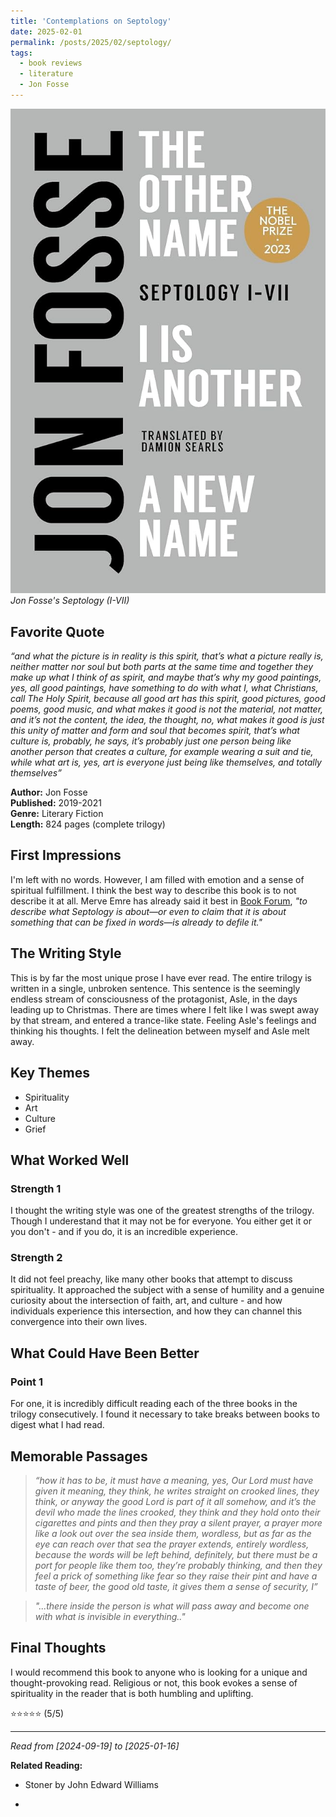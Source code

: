 ```yaml
---
title: 'Contemplations on Septology'
date: 2025-02-01
permalink: /posts/2025/02/septology/
tags:
  - book reviews
  - literature
  - Jon Fosse
---
```


![Book Cover](../images/septology-cover.jpg)
*Jon Fosse's Septology (I-VII)*

## Favorite Quote

*“and what the picture is in reality is this spirit, that’s what a picture really is, neither matter nor soul but both parts at the same time and together they make up what I think of as spirit, and maybe that’s why my good paintings, yes, all good paintings, have something to do with what I, what Christians, call The Holy Spirit, because all good art has this spirit, good pictures, good poems, good music, and what makes it good is not the material, not matter, and it’s not the content, the idea, the thought, no, what makes it good is just this unity of matter and form and soul that becomes spirit, that’s what culture is, probably, he says, it’s probably just one person being like another person that creates a culture, for example wearing a suit and tie, while what art is, yes, art is everyone just being like themselves, and totally themselves”*

**Author:** Jon Fosse  
**Published:** 2019-2021  
**Genre:** Literary Fiction  
**Length:** 824 pages (complete trilogy)  

## First Impressions

I'm left with no words. However, I am filled with emotion and a sense of spiritual fulfillment. I think the best way to describe this book is to not describe it at all. Merve Emre has already said it best in [Book Forum](https://www.bookforum.com/print/2904/writers-on-their-favorite-books-of-2022-25159), *"to describe what Septology is about—or even to claim that it is about something that can be fixed in words—is already to defile it."*

## The Writing Style

This is by far the most unique prose I have ever read. The entire trilogy is written in a single, unbroken sentence. This sentence is the seemingly endless stream of consciousness of the protagonist, Asle, in the days leading up to Christmas. There are times where I felt like I was swept away by that stream, and entered a trance-like state. Feeling Asle's feelings and thinking his thoughts. I felt the delineation between myself and Asle melt away. 


## Key Themes

- Spirituality
- Art
- Culture
- Grief

## What Worked Well

### Strength 1

I thought the writing style was one of the greatest strengths of the trilogy. Though I underestand that it may not be for everyone. You either get it or you don't - and if you do, it is an incredible experience.

### Strength 2

It did not feel preachy, like many other books that attempt to discuss spirituality. It approached the subject with a sense of humility and a genuine curiosity about the intersection of faith, art, and culture - and how individuals experience this intersection, and how they can channel this convergence into their own lives.

## What Could Have Been Better

### Point 1

For one, it is incredibly difficult reading each of the three books in the trilogy consecutively. I found it necessary to take breaks between books to digest what I had read. 

## Memorable Passages

> *“how it has to be, it must have a meaning, yes, Our Lord must have given it meaning, they think, he writes straight on crooked lines, they think, or anyway the good Lord is part of it all somehow, and it’s the devil who made the lines crooked, they think and they hold onto their cigarettes and pints and then they pray a silent prayer, a prayer more like a look out over the sea inside them, wordless, but as far as the eye can reach over that sea the prayer extends, entirely wordless, because the words will be left behind, definitely, but there must be a port for people like them too, they’re probably thinking, and then they feel a prick of something like fear so they raise their pint and have a taste of beer, the good old taste, it gives them a sense of security, I”*

> *"...there inside the person is what will pass away and become one with what is invisible in everything.."*

## Final Thoughts

I would recommend this book to anyone who is looking for a unique and thought-provoking read. Religious or not, this book evokes a sense of spirituality in the reader that is both humbling and uplifting.

⭐⭐⭐⭐⭐ (5/5)

---
*Read from [2024-09-19] to [2025-01-16]*

**Related Reading:**
- Stoner by John Edward Williams

-